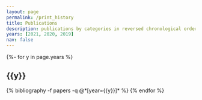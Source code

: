 ```yaml
---
layout: page
permalink: /print_history
title: Publications
description: publications by categories in reversed chronological order. generated by jekyll-scholar.
years: [2021, 2020, 2019]
nav: false
---
```

<!-- _pages/publications_print_history.md -->
<div class="publications">

{%- for y in page.years %}
  <h2 class="year">{{y}}</h2>
  {% bibliography -f papers -q @*[year={{y}}]* %}
{% endfor %}

</div>
